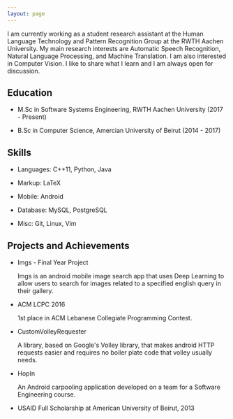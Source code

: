 ```yaml
---
layout: page
---
```


I am currently working as a student research assistant at the Human Language Technology and Pattern Recognition Group at the RWTH Aachen University. My main research interests are Automatic Speech Recognition, Natural Language Processing, and Machine Translation. I am also interested in Computer Vision. I like to share what I learn and I am always open for discussion.

## Education

- M.Sc in Software Systems Engineering, RWTH Aachen University (2017 - Present)

- B.Sc in Computer Science, Amercian University of Beirut (2014 - 2017)

## Skills

- Languages: C++11, Python, Java

- Markup: LaTeX

- Mobile: Android

- Database: MySQL, PostgreSQL

- Misc: Git, Linux, Vim

## Projects and Achievements

- Imgs - Final Year Project

  Imgs is an android mobile image search app that uses Deep Learning to allow users to search for images related to a specified english query in their gallery.

- ACM LCPC 2016

  1st place in ACM Lebanese Collegiate Programming Contest.

- CustomVolleyRequester

  A library, based on Google's Volley library, that makes android HTTP requests easier and requires no boiler plate code that volley usually needs.

- HopIn

  An Android carpooling application developed on a team for a Software Engineering course.

- USAID Full Scholarship at American University of Beirut, 2013
